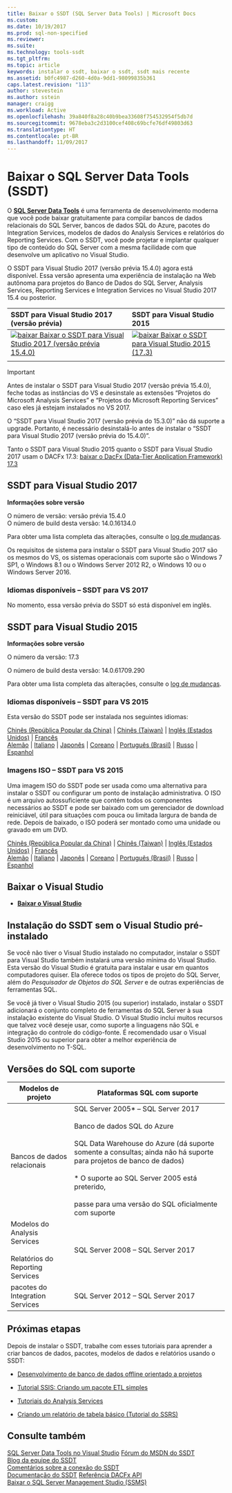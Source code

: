 ```yaml
---
title: Baixar o SSDT (SQL Server Data Tools) | Microsoft Docs
ms.custom: 
ms.date: 10/19/2017
ms.prod: sql-non-specified
ms.reviewer: 
ms.suite: 
ms.technology: tools-ssdt
ms.tgt_pltfrm: 
ms.topic: article
keywords: instalar o ssdt, baixar o ssdt, ssdt mais recente
ms.assetid: b0fc4987-d260-4d0a-9dd1-98099835b361
caps.latest.revision: "113"
author: stevestein
ms.author: sstein
manager: craigg
ms.workload: Active
ms.openlocfilehash: 39a840f8a28c40b9bea33608f754532954f5db7d
ms.sourcegitcommit: 9678eba3c2d3100cef408c69bcfe76df49803d63
ms.translationtype: HT
ms.contentlocale: pt-BR
ms.lasthandoff: 11/09/2017
---
```

# <a name="download-sql-server-data-tools-ssdt"></a>Baixar o SQL Server Data Tools (SSDT)

O **[SQL Server Data Tools](https://msdn.microsoft.com/library/hh272686(v=vs.103).aspx)** é uma ferramenta de desenvolvimento moderna que você pode baixar gratuitamente para compilar bancos de dados relacionais do SQL Server, bancos de dados SQL do Azure, pacotes do Integration Services, modelos de dados do Analysis Services e relatórios do Reporting Services. Com o SSDT, você pode projetar e implantar qualquer tipo de conteúdo do SQL Server com a mesma facilidade com que desenvolve um aplicativo no Visual Studio. 

O SSDT para Visual Studio 2017 (versão prévia 15.4.0) agora está disponível. Essa versão apresenta uma experiência de instalação na Web autônoma para projetos do Banco de Dados do SQL Server, Analysis Services, Reporting Services e Integration Services no Visual Studio 2017 15.4 ou posterior.

| SSDT para Visual Studio 2017 (versão prévia) | SSDT para Visual Studio 2015 | 
|:--|:--|
|[![baixar](../ssdt/media/download.png) Baixar o SSDT para Visual Studio 2017 (versão prévia 15.4.0) ](https://go.microsoft.com/fwlink/?LinkId=860015) | [![baixar](../ssdt/media/download.png) Baixar o SSDT para Visual Studio 2015 (17.3)](https://go.microsoft.com/fwlink/?linkid=858660)|
|||

> [!IMPORTANT]
> Antes de instalar o SSDT para Visual Studio 2017 (versão prévia 15.4.0), feche todas as instâncias do VS e desinstale as extensões “Projetos do Microsoft Analysis Services” e “Projetos do Microsoft Reporting Services” caso eles já estejam instalados no VS 2017. 
> 
> O “SSDT para Visual Studio 2017 (versão prévia do 15.3.0)” não dá suporte a upgrade. Portanto, é necessário desinstalá-lo antes de instalar o “SSDT para Visual Studio 2017 (versão prévia do 15.4.0)”. 


Tanto o SSDT para Visual Studio 2015 quanto o SSDT para Visual Studio 2017 usam o DACFx 17.3: [baixar o DacFx (Data-Tier Application Framework) 17.3](https://www.microsoft.com/download/details.aspx?id=56048)



## <a name="ssdt-for-visual-studio-2017"></a>SSDT para Visual Studio 2017
**Informações sobre versão**  
  
O número de versão: versão prévia 15.4.0  
O número de build desta versão: 14.0.16134.0

Para obter uma lista completa das alterações, consulte o [log de mudanças](changelog-for-sql-server-data-tools-ssdt.md).

Os requisitos de sistema para instalar o SSDT para Visual Studio 2017 são os mesmos do VS, os sistemas operacionais com suporte são o Windows 7 SP1, o Windows 8.1 ou o Windows Server 2012 R2, o Windows 10 ou o Windows Server 2016.  

### <a name="available-languages---ssdt-for-vs-2017"></a>Idiomas disponíveis – SSDT para VS 2017
  
 No momento, essa versão prévia do SSDT só está disponível em inglês.




## <a name="ssdt-for-visual-studio-2015"></a>SSDT para Visual Studio 2015
**Informações sobre versão**  
  
O número da versão: 17.3

O número de build desta versão: 14.0.61709.290
  
Para obter uma lista completa das alterações, consulte o [log de mudanças](changelog-for-sql-server-data-tools-ssdt.md).

### <a name="available-languages---ssdt-for-vs-2015"></a>Idiomas disponíveis – SSDT para VS 2015
  
Esta versão do SSDT pode ser instalada nos seguintes idiomas:  

[Chinês (República Popular da China)]( https://go.microsoft.com/fwlink/?linkid=858660&clcid=0x804) | 
[Chinês (Taiwan)]( https://go.microsoft.com/fwlink/?linkid=858660&clcid=0x404) | 
[Inglês (Estados Unidos)]( https://go.microsoft.com/fwlink/?linkid=858660&clcid=0x409) | 
[Francês]( https://go.microsoft.com/fwlink/?linkid=858660&clcid=0x40c)  
[Alemão]( https://go.microsoft.com/fwlink/?linkid=858660&clcid=0x407) | 
[Italiano]( https://go.microsoft.com/fwlink/?linkid=858660&clcid=0x410) | 
[Japonês]( https://go.microsoft.com/fwlink/?linkid=858660&clcid=0x411) | 
[Coreano]( https://go.microsoft.com/fwlink/?linkid=858660&clcid=0x412) | 
[Português (Brasil)]( https://go.microsoft.com/fwlink/?linkid=858660&clcid=0x416) | 
[Russo]( https://go.microsoft.com/fwlink/?linkid=858660&clcid=0x419) | 
[Espanhol]( https://go.microsoft.com/fwlink/?linkid=858660&clcid=0x40a)  

### <a name="iso-images---ssdt-for-vs-2015"></a>Imagens ISO – SSDT para VS 2015

Uma imagem ISO do SSDT pode ser usada como uma alternativa para instalar o SSDT ou configurar um ponto de instalação administrativa. O ISO é um arquivo autossuficiente que contém todos os componentes necessários ao SSDT e pode ser baixado com um gerenciador de download reiniciável, útil para situações com pouca ou limitada largura de banda de rede. Depois de baixado, o ISO poderá ser montado como uma unidade ou gravado em um DVD.

[Chinês (República Popular da China)]( https://go.microsoft.com/fwlink/?linkid=858663&clcid=0x804) |
[Chinês (Taiwan)]( https://go.microsoft.com/fwlink/?linkid=858663&clcid=0x404) |
[Inglês (Estados Unidos)]( https://go.microsoft.com/fwlink/?linkid=858663&clcid=0x409) |
[Francês]( https://go.microsoft.com/fwlink/?linkid=858663&clcid=0x40c)  
[Alemão]( https://go.microsoft.com/fwlink/?linkid=858663&clcid=0x407) |
[Italiano]( https://go.microsoft.com/fwlink/?linkid=858663&clcid=0x410) |
[Japonês]( https://go.microsoft.com/fwlink/?linkid=858663&clcid=0x411) |
[Coreano]( https://go.microsoft.com/fwlink/?linkid=858663&clcid=0x412) |
[Português (Brasil)]( https://go.microsoft.com/fwlink/?linkid=858663&clcid=0x416) |
[Russo]( https://go.microsoft.com/fwlink/?linkid=858663&clcid=0x419) |
[Espanhol]( https://go.microsoft.com/fwlink/?linkid=858663&clcid=0x40a)


## <a name="download-visual-studio"></a>Baixar o Visual Studio

* [**Baixar o Visual Studio**](https://www.visualstudio.com/downloads)

## <a name="installing-ssdt-without-visual-studio-pre-installed"></a>Instalação do SSDT sem o Visual Studio pré-instalado

Se você não tiver o Visual Studio instalado no computador, instalar o SSDT para Visual Studio também instalará uma versão mínima do Visual Studio. Esta versão do Visual Studio é gratuita para instalar e usar em quantos computadores quiser. Ela oferece todos os tipos de projeto do SQL Server, além do *Pesquisador de Objetos do SQL Server* e de outras experiências de ferramentas SQL.

Se você já tiver o Visual Studio 2015 (ou superior) instalado, instalar o SSDT adicionará o conjunto completo de ferramentas do SQL Server à sua instalação existente do Visual Studio. O Visual Studio inclui muitos recursos que talvez você deseje usar, como suporte a linguagens não SQL e integração do controle do código-fonte. É recomendado usar o Visual Studio 2015 ou superior para obter a melhor experiência de desenvolvimento no T-SQL.


## <a name="supported-sql-versions"></a>Versões do SQL com suporte
  
|Modelos de projeto|Plataformas SQL com suporte|  
|-------------------|--------------------|  
Bancos de dados relacionais|  SQL Server 2005* – SQL Server 2017 <br /><br />Banco de dados SQL do Azure<br /><br />SQL Data Warehouse do Azure (dá suporte somente a consultas; ainda não há suporte para projetos de banco de dados)<br /><br />  * O suporte ao SQL Server 2005 está preterido,<br /><br /> passe para uma versão do SQL oficialmente com suporte|
  |Modelos do Analysis Services<br /><br />Relatórios do Reporting Services | SQL Server 2008 – SQL Server 2017|
  |pacotes do Integration Services| SQL Server 2012 – SQL Server 2017    |
  
## <a name="next-steps"></a>Próximas etapas  
Depois de instalar o SSDT, trabalhe com esses tutoriais para aprender a criar bancos de dados, pacotes, modelos de dados e relatórios usando o SSDT:  
  
-   [Desenvolvimento de banco de dados offline orientado a projetos](https://msdn.microsoft.com/library/hh272702(v=vs.103).aspx)  
  
-   [Tutorial SSIS: Criando um pacote ETL simples](../integration-services/ssis-how-to-create-an-etl-package.md)  
  
-   [Tutoriais do Analysis Services](../analysis-services/analysis-services-tutorials-ssas.md)  
  
-   [Criando um relatório de tabela básico (Tutorial do SSRS)](../reporting-services/create-a-basic-table-report-ssrs-tutorial.md)  
  



## <a name="see-also"></a>Consulte também  
[SQL Server Data Tools no Visual Studio](https://msdn.microsoft.com/library/hh272686(v=vs.103).aspx)  
[Fórum do MSDN do SSDT](https://social.msdn.microsoft.com/Forums/sqlserver/home?forum=ssdt)  
[Blog da equipe do SSDT](http://blogs.msdn.com/b/ssdt/)  
[Comentários sobre a conexão do SSDT](https://connect.microsoft.com/SQLServer/Feedback)  
[Documentação do SSDT](https://msdn.microsoft.com/library/hh272686(v=vs.103).aspx)  
[Referência DACFx API](https://msdn.microsoft.com/library/dn645454.aspx)  
[Baixar o SQL Server Management Studio (SSMS)](../ssms/download-sql-server-management-studio-ssms.md)  
